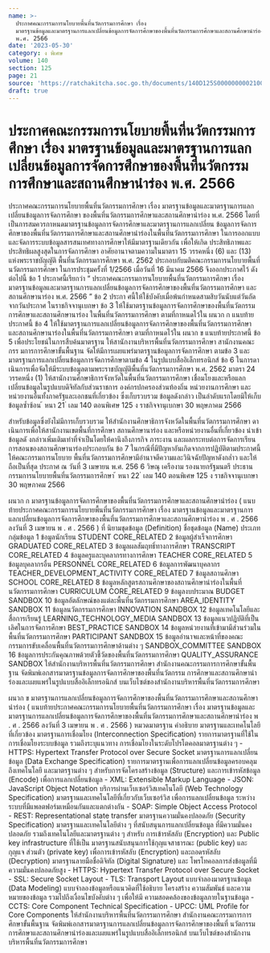 ```yaml
---
name: >-
  ประกาศคณะกรรมการนโยบายพื้นที่นวัตกรรมการศึกษา เรื่อง
  มาตรฐานข้อมูลและมาตรฐานการแลกเปลี่ยนข้อมูลการจัดการศึกษาของพื้นที่นวัตกรรมการศึกษาและสถานศึกษานำร่อง
  พ.ศ. 2566
date: '2023-05-30'
category: ง พิเศษ
volume: 140
section: 125
page: 21
source: 'https://ratchakitcha.soc.go.th/documents/140D125S0000000002100.pdf'
draft: true
---
```


# ประกาศคณะกรรมการนโยบายพื้นที่นวัตกรรมการศึกษา เรื่อง มาตรฐานข้อมูลและมาตรฐานการแลกเปลี่ยนข้อมูลการจัดการศึกษาของพื้นที่นวัตกรรมการศึกษาและสถานศึกษานำร่อง พ.ศ. 2566

ประกาศคณะกรรมการนโยบายพื้นที่นวัตกรรมการศึกษา เรื่อง มาตรฐานข้อมูลและมาตรฐานการแลกเปลี่ยนข้อมูลการจัดการศึกษา ของพื้นที่นวัตกรรมการศึกษาและสถานศึกษานำร่อง พ.ศ. 2566 โดยที่เป็นการสมควรกาหนดมาตรฐานข้อมูลการจัดการศึกษาและมาตรฐานการแลกเปลี่ยน ข้อมูลการจัดการศึกษาของพื้นที่นวัตกรรมการศึกษาและสถานศึกษานำร่องในพื้นที่นวัตกรรมการศึกษา ในการออกแบบและจัดการระบบข้อมูลสารสนเทศทางการศึกษาให้มีมาตรฐานเดียวกัน เพื่อให้เกิด ประสิทธิภาพและประสิทธิผลสูงสุดในการจัดการศึกษา อาศัยอานาจตามความในมาตรา 15 วรรคหนึ่ง (6) และ (13) แห่งพระราชบัญญัติ พื้นที่นวัตกรรมการศึกษา พ.ศ. 2562 ประกอบกับมติคณะกรรมการนโยบายพื้นที่นวัตกรรมการศึกษา ในการประชุมครั้งที่ 1/2566 เมื่อวันที่ 16 มีนาคม 2566 จึงออกประกาศไว้ ดังต่อไปนี้ ข้อ 1 ประกาศนี้เรียกว่า “ ประกาศคณะกรรมการนโยบายพื้นที่นวัตกรรมการศึกษา เรื่อง มาตรฐานข้อมูลและมาตรฐานการแลกเปลี่ยนข้อมูลการจัดการศึกษาของพื้นที่นวัตกรรมการศึกษา และสถานศึกษานาร่อง พ.ศ. 2566 ” ข้อ 2 ประกา ศนี้ให้ใช้บังคับเมื่อพ้นกำหนดสามสิบวันนับแต่วันถัดจากวันประกาศ ในราชกิจจานุเบกษา ข้อ 3 ให้ใช้มาตรฐานข้อมูลการจัดการศึกษาของพื้นที่นวัตกรรมการศึกษาและสถานศึกษานาร่อง ในพื้นที่นวัตกรรมการศึกษา ตามที่กาหนดไว้ใน ผนวก ก แนบท้ายประกาศนี้ ข้อ 4 ให้ใช้มาตรฐานการแลกเปลี่ยนข้อมูลการจัดการศึกษาของพื้นที่นวัตกรรมการศึกษา และสถานศึกษานาร่องในพื้นที่นวัตกรรมการศึกษา ตามที่กาหนดไว้ใน ผนวก ข แนบท้ายประกาศนี้ ข้อ 5 เพื่อประโยชน์ในการสืบค้นมาตรฐาน ให้สานักงานบริหารพื้นที่นวัตกรรมการศึกษา สานักงานคณะกรร มการการศึกษาขั้นพื้นฐาน จัดให้มีการเผยแพร่มาตรฐานข้อมูลการจัดการศึกษา ตามข้อ 3 และมาตรฐานการแลกเปลี่ยนข้อมูลการจัดการศึกษาตามข้อ 4 ในรูปแบบสื่ออิเล็กทรอนิกส์ ข้อ 6 ในการดาเนินการเพื่อจัดให้มีระบบข้อมูลตามพระราชบัญญัติพื้นที่นวัตกรรมการศึกษา พ.ศ. 2562 มาตรา 24 วรรคหนึ่ง (1) ให้สานักงานศึกษาธิการจังหวัดในพื้นที่นวัตกรรมการศึกษา เชื่อมโยงและหรือแลกเปลี่ยนข้อมูลในรูปแบบดิจิทัลกับส่วนราชการ องค์กรปกครองส่วนท้องถิ่น หน่วยงานการศึกษา และหน่วยงานอื่นทั้งภาครัฐและเอกชนที่เกี่ยวข้อง ซึ่งเก็บรวบรวม ข้อมูลดังกล่าว เป็นลำดับแรกโดยมิให้เก็บข้อมูลซ้ำซ้อน ้ หนา 21 ่ เลม 140 ตอนพิเศษ 125 ง ราชกิจจานุเบกษา 30 พฤษภาคม 2566

สำหรับข้อมูลซึ่งยังไม่มีการเก็บรวบรวม ให้สำนักงานศึกษาธิการจังหวัดในพื้นที่นวัตกรรมการศึกษา ดาเนินการเพื่อให้สานักงานเขตพื้นที่การศึกษา สถานศึกษานาร่อง และหรือหน่วยงานอื่นที่เกี่ยวข้อง นำเข้าข้อมูลดั งกล่าวเพิ่มเติมเท่าที่จำเป็นโดยให้คานึงถึงภารกิจ ภาระงาน และผลกระทบต่อการจัดการเรียน การสอนของสถานศึกษานาร่องประกอบกัน ข้อ 7 ในกรณีที่มีปัญหาอันเกิดจากการปฏิบัติตามประกาศนี้ ให้คณะกรรมการนโยบาย พื้นที่นวัตกรรมการศึกษามีอำนาจตีความและวินิจฉัยปัญหาดังกล่ำว และให้ถือเป็นที่สุด ประกาศ ณ วันที่ 3 เมษายน พ.ศ. 256 6 วิษณุ เครืองาม รองนายกรัฐมนตรี ประธานกรรมการนโยบายพื้นที่นวัตกรรมการศึกษา ้ หนา 22 ่ เลม 140 ตอนพิเศษ 125 ง ราชกิจจานุเบกษา 30 พฤษภาคม 2566

ผนวก ก มาตรฐานข้อมูลการจัดการศึกษาของพื้นที่นวัตกรรมการศึกษาและสถานศึกษานําร่อง ( แนบท้ายประกาศคณะกรรมการนโยบายพื้นที่นวัตกรรมการศึกษา เรื่อง มาตรฐานข้อมูลและมาตรฐานการแลกเปลี่ยนข้อมูลการจัดการศึกษาของพื้นที่นวัตกรรมการศึกษาและสถานศึกษานําร่อง พ . ศ . 2566 ลงวันที่ 3 เมษายน พ . ศ . 2566 ) ที่ นิยามชุดข้อมูล (Definition) ชื่อชุดข้อมูล (Name) ประเภทกลุ่มข้อมูล 1 ข้อมูลนักเรียน STUDENT CORE_RELATED 2 ข้อมูลผู้สําเร็จการศึกษา GRADUATED CORE_RELATED 3 ข้อมูลผลสัมฤทธิ์ทางการศึกษา TRANSCRIPT CORE_RELATED 4 ข้อมูลครูและบุคลากรทางการศึกษา TEACHER CORE_RELATED 5 ข้อมูลบุคลากรอื่น PERSONNEL CORE_RELATED 6 ข้อมูลการพัฒนาบุคลากร TEACHER_DEVELOPMENT_ACTIVITY CORE_RELATED 7 ข้อมูลสถานศึกษา SCHOOL CORE_RELATED 8 ข้อมูลหลักสูตรสถานศึกษาของสถานศึกษานําร่องในพื้นที่นวัตกรรมการศึกษา CURRICULUM CORE_RELATED 9 ข้อมูลงบประมาณ BUDGET SANDBOX 10 ข้อมูลอัตลักษณ์ของแต่ละพื้นที่นวัตกรรมการศึกษา AREA_IDENTITY SANDBOX 11 ข้อมูลนวัตกรรมการศึกษา INNOVATION SANDBOX 12 ข้อมูลเทคโนโลยีและสื่อการเรียนรู้ LEARNING_TECHNOLOGY_MEDIA SANDBOX 13 ข้อมูลแนวปฏิบัติที่เป็นเลิศในการจัดการศึกษา BEST_PRACTICE SANDBOX 14 ข้อมูลหน่วยงานที่เข้ามามีส่วนร่วมในพื้นที่นวัตกรรมการศึกษา PARTICIPANT SANDBOX 15 ข้อมูลอํานาจและหน้าที่ของคณะกรรมการขับเคลื่อนพื้นที่นวัตกรรมการศึกษาด้านต่าง ๆ SANDBOX_COMMITTEE SANDBOX 16 ข้อมูลการประกันคุณภาพด้วยตัวชี้วัดของพื้นที่นวัตกรรมการศึกษา QUALITY_ASSURANCE SANDBOX ให้สํานักงานบริหารพื้นที่นวัตกรรมการศึกษา สํานักงานคณะกรรมการการศึกษาขั้นพื้นฐาน จัดพิมพ์เอกสารมาตรฐานข้อมูลการจัดการศึกษาของพื้นที่นวัตกรรม การศึกษาและสถานศึกษานําร่องและเผยแพร่ในรูปแบบสื่ออิเล็กทรอนิกส์ บนเว็บไซต์ของสํานักงานบริหารพื้นที่นวัตกรรมการศึกษา

ผนวก ข มาตรฐานการแลกเปลี่ยนข้อมูลการจัดการศึกษาของพื้นที่นวัตกรรมการศึกษาและสถานศึกษานําร่อง ( แนบท้ายประกาศคณะกรรมการนโยบายพื้นที่นวัตกรรมการศึกษา เรื่อง มาตรฐานข้อมูลและมาตรฐานการแลกเปลี่ยนข้อมูลการจัดการศึกษาของพื้นที่นวัตกรรมการศึกษาและสถานศึกษานําร่อง พ . ศ . 2566 ลงวันที่ 3 เมษายน พ . ศ . 2566 ) หมวดมาตรฐาน คําอธิบาย มาตรฐานและเทคโนโลยีที่เกี่ยวข้อง มาตรฐานการเชื่อมโยง (Interconnection Specification) รายการมาตรฐานที่ใช้ในการเชื่อมโยงระบบข้อมูล รวมถึงระบุแนวทาง การเชื่อมโยงในระดับโปรโตคอลมาตรฐานต่าง ๆ - HTTPS: Hypertext Transfer Protocol over Secure Socket มาตรฐานการแลกเปลี่ยนข้อมูล (Data Exchange Specification) รายการมาตรฐานเพื่อการแลกเปลี่ยนข้อมูลครอบคลุมถึงเทคโนโลยี และมาตรฐานต่าง ๆ สําหรับการจัดโครงสร้างข้อมูล (Structure) และการเข้ารหัสข้อมูล (Encode) เพื่อการแลกเปลี่ยนข้อมูล - XML: Extensible Markup Language - JSON: JavaScript Object Notation บริการผ่านเว็บเซอร์วิสเทคโนโลยี (Web Technology Specification) มาตรฐานและเทคโนโลยีที่เกี่ยวกับเว็บเซอร์วิส เพื่อการแลกเปลี่ยนข้อมูล ระหว่างระบบที่มีแพลตฟอร์มเหมือนกันและแตกต่างกัน - SOAP: Simple Object Access Protocol - REST: Representational state transfer มาตรฐานความมั่นคงปลอดภัย (Security Specification) มาตรฐานและเทคโนโลยีต่าง ๆ ที่สนับสนุนการแลกเปลี่ยนข้อมูล ที่มีความมั่นคงปลอดภัย รวมถึงเทคโนโลยีและมาตรฐานต่าง ๆ สําหรับ การเข้ารหัสลับ (Encryption) และ Public key infrastructure ที่ใช้เป็น มาตรฐานสนับสนุนการใช้กุญแจสาธารณะ (public key) และกุญแจ ส่วนตัว (private key) เพื่อการเข้ารหัสลับ (Encryption) และถอดรหัสลับ (Decryption) มาตรฐานลายมือชื่อดิจิทัล (Digital Signature) และ โพรโทคอลการส่งข้อมูลที่มีความมั่นคงปลอดภัยสูง - HTTPS: Hypertext Transfer Protocol over Secure Socket - SSL: Secure Socket Layout - TLS: Transport Layout แบบจําลองมาตรฐานข้อมูล (Data Modeling) แบบจําลองข้อมูลหรือแนวคิดที่ใช้อธิบาย โครงสร้าง ความสัมพันธ์ และความหมายของข้อมูล รวมไปถึงเงื่อนไขบังคับต่าง ๆ เพื่อให้มี ความสอดคล้องของข้อมูลภายในฐานข้อมูล - CCTS: Core Component Technical Specification - UPCC: UML Profile for Core Components ให้สํานักงานบริหารพื้นที่นวัตกรรมการศึกษา สํานักงานคณะกรรมการการศึกษาขั้นพื้นฐาน จัดพิมพ์เอกสารมาตรฐานการแลกเปลี่ยนข้อมูลการจัดการศึกษาของพื้นที่ นวัตกรรมการศึกษาและสถานศึกษานําร่องและเผยแพร่ในรูปแบบสื่ออิเล็กทรอนิกส์ บนเว็บไซต์ของสํานักงานบริหารพื้นที่นวัตกรรมการศึกษา
